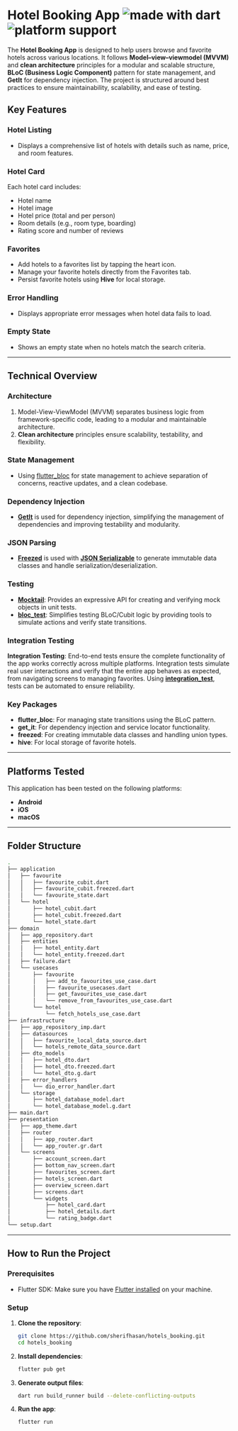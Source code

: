 # Hotel Booking App <img src="https://img.shields.io/badge/made%20with-dart-blue.svg" alt="made with dart"> <img src="https://img.shields.io/badge/platform-android%20|%20iOS%20|%20macOS-green" alt="platform support">

The **Hotel Booking App** is designed to help users browse and favorite hotels across various locations. It follows **Model–view–viewmodel (MVVM)** and **clean architecture** principles for a modular and scalable structure, **BLoC (Business Logic Component)** pattern for state management, and **GetIt** for dependency injection. The project is structured around best practices to ensure maintainability, scalability, and ease of testing.

## Key Features

### Hotel Listing
- Displays a comprehensive list of hotels with details such as name, price, and room features.

### Hotel Card
Each hotel card includes:
- Hotel name
- Hotel image
- Hotel price (total and per person)
- Room details (e.g., room type, boarding)
- Rating score and number of reviews

### Favorites
- Add hotels to a favorites list by tapping the heart icon.
- Manage your favorite hotels directly from the Favorites tab.
- Persist favorite hotels using **Hive** for local storage.

### Error Handling
- Displays appropriate error messages when hotel data fails to load.

### Empty State
- Shows an empty state when no hotels match the search criteria.

---

## Technical Overview

### Architecture

1. Model-View-ViewModel (MVVM) separates business logic from framework-specific code, leading to a modular and maintainable architecture.
2. **Clean architecture** principles ensure scalability, testability, and flexibility.

### State Management

- Using [flutter_bloc](https://pub.dev/packages/flutter_bloc) for state management to achieve separation of concerns, reactive updates, and a clean codebase.

### Dependency Injection

- **[GetIt](https://pub.dev/packages/get_it)** is used for dependency injection, simplifying the management of dependencies and improving testability and modularity.

### JSON Parsing

- **[Freezed](https://pub.dev/packages/freezed)** is used with **[JSON Serializable](https://pub.dev/packages/json_serializable)** to generate immutable data classes and handle serialization/deserialization.

### Testing

- **[Mocktail](https://pub.dev/packages/mocktail)**: Provides an expressive API for creating and verifying mock objects in unit tests.
- **[bloc_test](https://pub.dev/packages/bloc_test)**: Simplifies testing BLoC/Cubit logic by providing tools to simulate actions and verify state transitions.

### Integration Testing
**Integration Testing**: End-to-end tests ensure the complete functionality of the app works correctly across multiple platforms. Integration tests simulate real user interactions and verify that the entire app behaves as expected, from navigating screens to managing favorites. Using **[integration_test](https://pub.dev/packages/integration_test)**, tests can be automated to ensure reliability.

### Key Packages

- **flutter_bloc**: For managing state transitions using the BLoC pattern.
- **get_it**: For dependency injection and service locator functionality.
- **freezed**: For creating immutable data classes and handling union types.
- **hive**: For local storage of favorite hotels.

---

## Platforms Tested

This application has been tested on the following platforms:

- **Android**
- **iOS**
- **macOS**

---

## Folder Structure

```bash
.
├── application
│   ├── favourite
│   │   ├── favourite_cubit.dart
│   │   ├── favourite_cubit.freezed.dart
│   │   └── favourite_state.dart
│   └── hotel
│       ├── hotel_cubit.dart
│       ├── hotel_cubit.freezed.dart
│       └── hotel_state.dart
├── domain
│   ├── app_repository.dart
│   ├── entities
│   │   ├── hotel_entity.dart
│   │   └── hotel_entity.freezed.dart
│   ├── failure.dart
│   └── usecases
│       ├── favourite
│       │   ├── add_to_favourites_use_case.dart
│       │   ├── favourite_usecases.dart
│       │   ├── get_favourites_use_case.dart
│       │   └── remove_from_favourites_use_case.dart
│       └── hotel
│           └── fetch_hotels_use_case.dart
├── infrastructure
│   ├── app_repository_imp.dart
│   ├── datasources
│   │   ├── favourite_local_data_source.dart
│   │   └── hotels_remote_data_source.dart
│   ├── dto_models
│   │   ├── hotel_dto.dart
│   │   ├── hotel_dto.freezed.dart
│   │   └── hotel_dto.g.dart
│   ├── error_handlers
│   │   └── dio_error_handler.dart
│   └── storage
│       ├── hotel_database_model.dart
│       └── hotel_database_model.g.dart
├── main.dart
├── presentation
│   ├── app_theme.dart
│   ├── router
│   │   ├── app_router.dart
│   │   └── app_router.gr.dart
│   └── screens
│       ├── account_screen.dart
│       ├── bottom_nav_screen.dart
│       ├── favourites_screen.dart
│       ├── hotels_screen.dart
│       ├── overview_screen.dart
│       ├── screens.dart
│       └── widgets
│           ├── hotel_card.dart
│           ├── hotel_details.dart
│           └── rating_badge.dart
└── setup.dart

```

---

## How to Run the Project

### Prerequisites

- Flutter SDK: Make sure you have [Flutter installed](https://flutter.dev/docs/get-started/install) on your machine.

### Setup

1. **Clone the repository**:
   ```bash
   git clone https://github.com/sherifhasan/hotels_booking.git
   cd hotels_booking
   ```

2. **Install dependencies**:
   ```bash
   flutter pub get
   ```

3. **Generate output files**:
   ```bash
   dart run build_runner build --delete-conflicting-outputs
   ```

4. **Run the app**:
   ```bash
   flutter run
   ```
